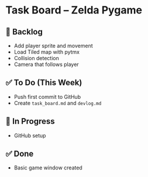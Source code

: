 # Task Board – Zelda Pygame

## 🧠 Backlog
- Add player sprite and movement
- Load Tiled map with pytmx
- Collision detection
- Camera that follows player

## ✅ To Do (This Week)
- Push first commit to GitHub
- Create `task_board.md` and `devlog.md`

## 🔧 In Progress
- GitHub setup

## ✅ Done
- Basic game window created
